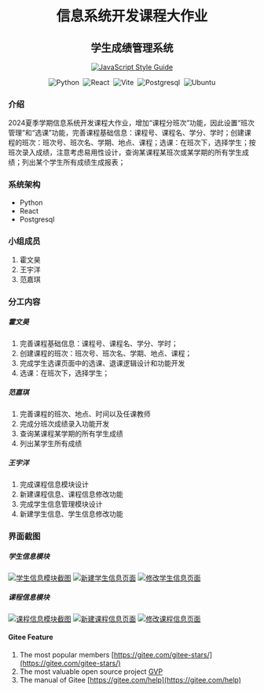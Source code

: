 <h1 align="center">信息系统开发课程大作业</h1>
<h2 align="center">学生成绩管理系统</h2>


<p align="center"><a href="https://github.com/standard/standard"><img src="https://cdn.jsdelivr.net/gh/standard/standard@master/badge.svg" alt="JavaScript Style Guide"></a></p><p align="center"><img src="https://img.shields.io/badge/Python-3.10.6-blue?logo=python&logoColor=eee" alt="Python">&nbsp;&nbsp;<img src="https://img.shields.io/badge/React-18.2.0-yellow?logo=react&logoColor=eee" alt="React">&nbsp;&nbsp;<img src="https://img.shields.io/badge/Vite-4.3.2-red?logo=vite&logoColor=eee" alt="Vite">&nbsp;&nbsp;<img src="https://img.shields.io/badge/Postgresql-14.8-blue?logo=postgresql&logoColor=eee" alt="Postgresql">&nbsp;&nbsp;<img src="https://img.shields.io/badge/Ubuntu-22.04-blue?logo=ubuntu&logoColor=eee" alt="Ubuntu"></p>

### 介绍
2024夏季学期信息系统开发课程大作业，增加“课程分班次”功能，因此设置“班次管理”和“选课”功能，完善课程基础信息：课程号、课程名、学分、学时；创建课程的班次：班次号、班次名、学期、地点、课程；选课：在班次下，选择学生；按班次录入成绩，注意考虑易用性设计，查询某课程某班次或某学期的所有学生成绩；列出某个学生所有成绩生成报表；

### 系统架构
- Python
- React
- Postgresql


### 小组成员

1.  霍文昊
2.  王宇洋
3.  范嘉琪


### 分工内容
##### 霍文昊
1. 完善课程基础信息：课程号、课程名、学分、学时；
2. 创建课程的班次：班次号、班次名、学期、地点、课程；
3. 完成学生选课页面中的选课、退课逻辑设计和功能开发
4. 选课：在班次下，选择学生；
##### 范嘉琪
1. 完善课程的班次、地点、时间以及任课教师
2. 完成分班次成绩录入功能开发
3. 查询某课程某学期的所有学生成绩
4. 列出某学生所有成绩

##### 王宇洋
1. 完成课程信息模块设计
2. 新建课程信息、课程信息修改功能
3. 完成学生信息管理模块设计
4. 新建学生信息、学生信息修改功能


### 界面截图

##### 学生信息模块
[![学生信息模块截图](https://s1.ax1x.com/2023/06/24/pCtvjd1.png)](https://imgse.com/i/pCtvjd1)
[![新建学生信息页面](https://s1.ax1x.com/2023/06/24/pCtvbM4.png)](https://imgse.com/i/pCtvbM4)
[![修改学生信息页面](https://s1.ax1x.com/2023/06/24/pCtvLL9.png)](https://imgse.com/i/pCtvLL9)

##### 课程信息模块
[![课程信息模块截图](https://s1.ax1x.com/2023/06/24/pCtvIiV.png)](https://imgse.com/i/pCtvIiV)
[![新建课程信息页面](https://s1.ax1x.com/2023/06/24/pCtv7zF.png)](https://imgse.com/i/pCtv7zF)
[![修改课程信息页面](https://s1.ax1x.com/2023/06/24/pCtvqsJ.png)](https://imgse.com/i/pCtvqsJ)

#### Gitee Feature
1.  The most popular members  [https://gitee.com/gitee-stars/](https://gitee.com/gitee-stars/)
2.  The most valuable open source project [GVP](https://gitee.com/gvp)
3.  The manual of Gitee [https://gitee.com/help](https://gitee.com/help)



